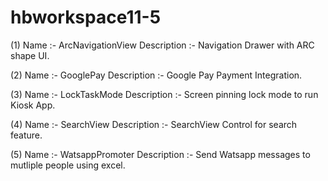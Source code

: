 # hbworkspace11-5
(1) Name :- ArcNavigationView Description :- Navigation Drawer with ARC shape UI.

(2) Name :- GooglePay Description :- Google Pay Payment Integration.

(3) Name :- LockTaskMode Description :- Screen pinning lock mode to run Kiosk App.

(4) Name :- SearchView Description :- SearchView Control for search feature.

(5) Name :- WatsappPromoter Description :- Send Watsapp messages to mutliple people using excel.
